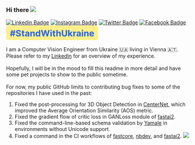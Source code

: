 ### Hi there <img src="https://user-images.githubusercontent.com/42378118/110234147-e3259600-7f4e-11eb-95be-0c4047144dea.gif" width="30">

[![Linkedin Badge](https://img.shields.io/badge/-sirykd-blue?style=flat-square&logo=Linkedin&logoColor=white&link=https://www.linkedin.com/in/sirykd/)](https://www.linkedin.com/in/sirykd)
[![Instagram Badge](https://img.shields.io/badge/-sirykd-D7008A?style=flat-square&logo=Instagram&logoColor=white&link=https://www.instagram.com/sirykd/)](https://www.instagram.com/sirykd)
[![Twitter Badge](https://img.shields.io/badge/-sirykd-1ca0f1?style=flat-square&logo=twitter&logoColor=white&link=https://twitter.com/sirykd)](https://twitter.com/sirykd)
[![Facebook Badge](https://img.shields.io/badge/-sirykd-4267B2?style=flat-square&logo=facebook&logoColor=white&link=https://www.facebook.com/sirykd)](https://www.facebook.com/sirykd)
[![Stand With Ukraine](https://raw.githubusercontent.com/vshymanskyy/StandWithUkraine/main/badges/StandWithUkraine.svg)](https://stand-with-ukraine.pp.ua)


I am a Computer Vision Engineer from Ukraine 🇺🇦 living in Vienna 🇦🇹.
<br>
Please refer to my [LinkedIn](https://www.linkedin.com/in/sirykd) for an overview of my experience.
<br>
<br>
Hopefully, I will be in the mood to fill this readme in more detail and have some pet projects to show to the public sometime.
<br>
<br>
For now, my public GitHub limits to contributing bug fixes to some of the repositories I have used in the past:

1. Fixed the post-processing for 3D Object Detection in [CenterNet](https://github.com/xingyizhou/CenterNet/pull/629), which improved the Average Orientation Similarity (AOS) metric.
2. Fixed the gradient flow of critic loss in GANLoss module of [fastai2](https://github.com/fastai/fastai2/pull/252).
3. Fixed the command-line-based schema validation by [Yamale](https://github.com/23andMe/Yamale/pull/191) in environments without Unicode support.
4. Fixed a command in the CI workflows of [fastcore](https://github.com/fastai/fastcore/pull/19), [nbdev](https://github.com/fastai/nbdev/pull/125), and [fastai2](https://github.com/fastai/fastai2/pull/254).
   <img src="https://user-images.githubusercontent.com/23129117/173206223-b5a5e895-9fd5-4eeb-9728-0f7e0e9d4be4.png" width="50%">
